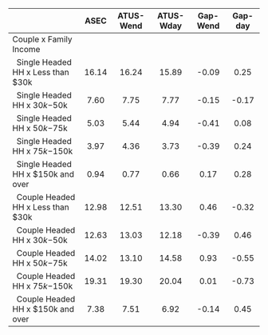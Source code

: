 
|                      |         ASEC |    ATUS-Wend |    ATUS-Wday |     Gap-Wend |      Gap-day |
| -------------------- | :----------: | :----------: | :----------: | :----------: | :----------: |
| Couple x Family Income |              |              |              |              |              |
| &nbsp;&nbsp;Single Headed HH x Less than $30k |        16.14 |        16.24 |        15.89 |        -0.09 |         0.25 |
| &nbsp;&nbsp;Single Headed HH x $30k-$50k |         7.60 |         7.75 |         7.77 |        -0.15 |        -0.17 |
| &nbsp;&nbsp;Single Headed HH x $50k-$75k |         5.03 |         5.44 |         4.94 |        -0.41 |         0.08 |
| &nbsp;&nbsp;Single Headed HH x $75k-$150k |         3.97 |         4.36 |         3.73 |        -0.39 |         0.24 |
| &nbsp;&nbsp;Single Headed HH x $150k and over |         0.94 |         0.77 |         0.66 |         0.17 |         0.28 |
| &nbsp;&nbsp;Couple Headed HH x Less than $30k |        12.98 |        12.51 |        13.30 |         0.46 |        -0.32 |
| &nbsp;&nbsp;Couple Headed HH x $30k-$50k |        12.63 |        13.03 |        12.18 |        -0.39 |         0.46 |
| &nbsp;&nbsp;Couple Headed HH x $50k-$75k |        14.02 |        13.10 |        14.58 |         0.93 |        -0.55 |
| &nbsp;&nbsp;Couple Headed HH x $75k-$150k |        19.31 |        19.30 |        20.04 |         0.01 |        -0.73 |
| &nbsp;&nbsp;Couple Headed HH x $150k and over |         7.38 |         7.51 |         6.92 |        -0.14 |         0.45 |

